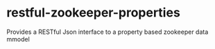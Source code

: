 # restful-zookeeper-properties
Provides a RESTful Json interface to a property based zookeeper data mmodel

